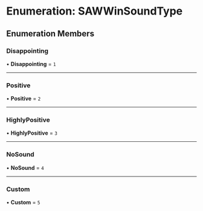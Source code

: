 # Enumeration: SAWWinSoundType

## Enumeration Members

### Disappointing

• **Disappointing** = ``1``

___

### Positive

• **Positive** = ``2``

___

### HighlyPositive

• **HighlyPositive** = ``3``

___

### NoSound

• **NoSound** = ``4``

___

### Custom

• **Custom** = ``5``
